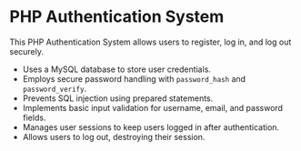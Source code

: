 # PHP Authentication System

This PHP Authentication System allows users to register, log in, and log out securely.

- Uses a MySQL database to store user credentials.
- Employs secure password handling with `password_hash` and `password_verify`.
- Prevents SQL injection using prepared statements.
- Implements basic input validation for username, email, and password fields.
- Manages user sessions to keep users logged in after authentication.
- Allows users to log out, destroying their session.
